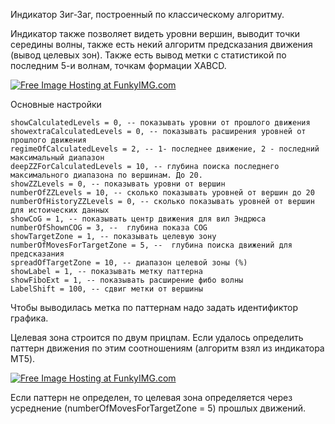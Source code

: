 Индикатор Зиг-Заг, построенный по классическому алгоритму.

Индикатор также позволяет видеть уровни вершин, выводит точки середины волны, также есть некий алгоритм предсказания движения
(вывод целевых зон). Также есть вывод метки с статистикой по последним 5-и волнам, точкам формации XABCD.

<a href="http://funkyimg.com/view/2KKiR" target="_blank"><img src="http://funkyimg.com/i/2KKiR.png" alt="Free Image Hosting at FunkyIMG.com" border="0"></a>

Основные настройки

	showCalculatedLevels = 0, -- показывать уровни от прошлого движения
	showextraCalculatedLevels = 0, -- показывать расширения уровней от прошлого движения
	regimeOfCalculatedLevels = 2, -- 1- последнее движение, 2 - последний максимальный диапазон
	deepZZForCalculatedLevels = 10, -- глубина поиска последнего максимального диапазона по вершинам. До 20.
	showZZLevels = 0, -- показывать уровни от вершин
	numberOfZZLevels = 10, -- сколько показывать уровней от вершин до 20
	numberOfHistoryZZLevels = 0, -- сколько показывать уровней от вершин для истоических данных
	showCoG = 1, -- показывать центр движения для вил Эндрюса
	numberOfShownCOG = 3, --  глубина показа COG
	showTargetZone = 1, -- показывать целевую зону
	numberOfMovesForTargetZone = 5, --  глубина поиска движений для предсказания
	spreadOfTargetZone = 10, -- диапазон целевой зоны (%)
	showLabel = 1, -- показывать метку паттерна
	showFiboExt = 1, -- показывать расширение фибо волны
	LabelShift = 100, -- сдвиг метки от вершины

Чтобы выводилась метка по паттернам надо задать идентификтор графика.

Целевая зона строится по двум прицпам. Если удалось определить паттерн движения по этим соотношениям
(алгоритм взял из индикатора MT5).

<a href="http://funkyimg.com/view/2KKk1" target="_blank"><img src="http://funkyimg.com/i/2KKk1.png" alt="Free Image Hosting at FunkyIMG.com" border="0"></a>      


Если паттерн не определен, то целевая зона определяется через усреднение (numberOfMovesForTargetZone = 5) прошлых движений.




